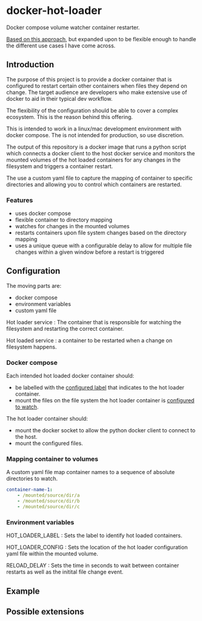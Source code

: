 # docker-hot-loader

Docker compose volume watcher container restarter.

[Based on this approach](https://medium.com/better-programming/live-reloading-with-docker-compose-for-efficient-development-356d50e91e39), but expanded upon to be flexible enough to handle the different use cases I have come across.

## Introduction

The purpose of this project is to provide a docker container that is configured to restart certain other containers when files they depend on change. The target audience are developers who make extensive use of docker to aid in their typical dev workflow.

The flexibility of the configuration should be able to cover a complex ecosystem. This is the reason behind this offering.

This is intended to work in a linux/mac development environment with docker compose. The is not intended for production, so use discretion.

The output of this repository is a docker image that runs a python script which connects a docker client to the host docker service and monitors the mounted volumes of the hot loaded containers for any changes in the filesystem and triggers a container restart.

The use a custom yaml file to capture the mapping of container to specific directories and allowing you to control which containers are restarted.

### Features

- uses docker compose
- flexible container to directory mapping
- watches for changes in the mounted volumes
- restarts containers upon file system changes based on the directory mapping
- uses a unique queue with a configurable delay to allow for multiple file changes within a given window before a restart is triggered

## Configuration

The moving parts are:

- docker compose
- environment variables
- custom yaml file

Hot loader service
: The container that is responsible for watching the filesystem and restarting the correct container.

Hot loaded service
: a container to be restarted when a change on filesystem happens.

### Docker compose

Each intended hot loaded docker container should:

- be labelled with the [configured label](#environment-variables) that indicates to the hot loader container.
- mount the files on the file system the hot loader container is [configured to watch](#mapping-container-to-volumes).

The hot loader container should:

- mount the docker socket to allow the python docker client to connect to the host.
- mount the configured files.

### Mapping container to volumes

A custom yaml file map container names to a sequence of absolute directories to watch.

```yaml
container-name-1:
    - /mounted/source/dir/a
    - /mounted/source/dir/b
    - /mounted/source/dir/c
```

### Environment variables

HOT_LOADER_LABEL
: Sets the label to identify hot loaded containers.

HOT_LOADER_CONFIG
: Sets the location of the hot loader configuration yaml file within the mounted volume.

RELOAD_DELAY
: Sets the time in seconds to wait between container restarts as well as the initital file change event.

## Example


## Possible extensions
